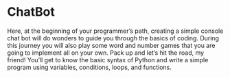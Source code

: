 # ChatBot
Here, at the beginning of your programmer’s path, creating a simple console chat bot will do wonders to guide you through the basics of coding. During this journey you will also play some word and number games that you are going to implement all on your own. Pack up and let’s hit the road, my friend!
You’ll get to know the basic syntax of Python and write a simple program using variables, conditions, loops, and functions.
